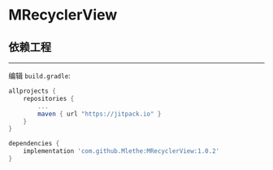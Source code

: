 # MRecyclerView
## 依赖工程
---
编辑 `build.gradle`:
```groovy
allprojects {
    repositories {
        ...
        maven { url "https://jitpack.io" }
    }
}

dependencies {
    implementation 'com.github.Mlethe:MRecyclerView:1.0.2'
}
```